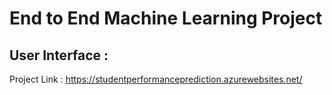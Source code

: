 # End to End Machine Learning Project

## User Interface :
Project Link : https://studentperformanceprediction.azurewebsites.net/
